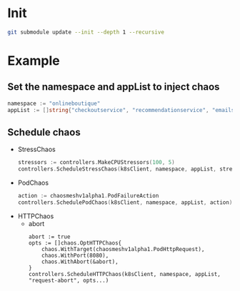 


# Init

```bash
git submodule update --init --depth 1 --recursive
```

# Example

## Set the namespace and appList to inject chaos
```go
namespace := "onlineboutique"
appList := []string{"checkoutservice", "recommendationservice", "emailservice", "paymentservice", "productcatalogservice"}
```
## Schedule chaos
- StressChaos
    ```go
    stressors := controllers.MakeCPUStressors(100, 5)
    controllers.ScheduleStressChaos(k8sClient, namespace, appList, stressors, "cpu")
    ```
- PodChaos
    ```go
	action := chaosmeshv1alpha1.PodFailureAction
	controllers.SchedulePodChaos(k8sClient, namespace, appList, action)
    ```
- HTTPChaos
    - abort
        ```
        abort := true
        opts := []chaos.OptHTTPChaos{
            chaos.WithTarget(chaosmeshv1alpha1.PodHttpRequest),
            chaos.WithPort(8080),
            chaos.WithAbort(&abort),
        }
        controllers.ScheduleHTTPChaos(k8sClient, namespace, appList, "request-abort", opts...)
        ```